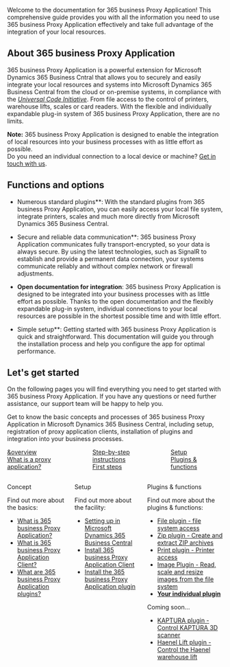  
Welcome to the documentation for 365 business Proxy Application! This comprehensive guide provides you with all the information you need to use 365 business Proxy Application effectively and take full advantage of the integration of your local resources.

## About 365 business Proxy Application

365 business Proxy Application is a powerful extension for Microsoft Dynamics 365 Business Cntral that allows you to securely and easily integrate your local resources and systems into Microsoft Dynamics 365 Business Central from the cloud or on-premise systems, in compliance with the [*Universal Code Initiative*](https://www.microsoft.com/en-us/dynamics-365/blog/it-professional/2022/10/28/the-dynamics-365-business-central-universal-code-initiative-is-live/). From file access to the control of printers, warehouse lifts, scales or card readers. With the flexible and individually expandable plug-in system of 365 business Proxy Application, there are no limits.

<div class="alert alert-info">
    <i class="fa-solid fa-lightbulb"></i> <strong>Note:</strong> 365 business Proxy Application is designed to enable the integration of local resources into your business processes with as little effort as possible.<br>Do you need an individual connection to a local device or machine? <a href="https://365businessdev.com/kontakt/" target="_blank">Get in touch with us</a>.
</div>

## Functions and options

-  Numerous standard plugins**: With the standard plugins from 365 business Proxy Application, you can easily access your local file system, integrate printers, scales and much more directly from Microsoft Dynamics 365 Business Central.

-  Secure and reliable data communication**: 365 business Proxy Application communicates fully transport-encrypted, so your data is always secure. By using the latest technologies, such as SignalR to establish and provide a permanent data connection, your systems communicate reliably and without complex network or firewall adjustments.

- **Open documentation for integration**: 365 business Proxy Application is designed to be integrated into your business processes with as little effort as possible. Thanks to the open documentation and the flexibly expandable plug-in system, individual connections to your local resources are possible in the shortest possible time and with little effort.

-  Simple setup**: Getting started with 365 business Proxy Application is quick and straightforward. This documentation will guide you through the installation process and help you configure the app for optimal performance.

## Let's get started

On the following pages you will find everything you need to get started with 365 business Proxy Application. If you have any questions or need further assistance, our support team will be happy to help you.

Get to know the basic concepts and processes of 365 business Proxy Application in Microsoft Dynamics 365 Business Central, including setup, registration of proxy application clients, installation of plugins and integration into your business processes.

<div class="columns">
    <div>
        <a href="proxy-application-whatis/">
            <div>
                <div><i class="fa-duotone fa-map"></i></div>
                <div>&overview</div>
                <div>What is a proxy application?</div>
            </div>
        </a>
    </div>
    <div>
        <a href="get-started/">
            <div>
                <div><i class="fa-duotone fa-ballot-check"></i></div>
                <div>Step-by-step instructions</div>
                <div>First steps</div>
            </div>
        </a>
    </div>
    <div>
        <a href="plugins/">
            <div>
                <div><i class="fa-duotone fa-book-open-cover"></i></div>
                <div>Setup</div>
                <div>Plugins & functions</div>
            </div>
        </a>
    </div>
</div>

<div class="columns" style="margin-top: 30px;">
    <div>
        <span class="columns-title">Concept</span>
        <p>
            Find out more about the basics:
            <ul class="fa-ul">
                <li><span class="fa-li"><i class="fa-solid fa-pen-ruler"></i></span><a href="proxy-application-whatis/">What is 365 business Proxy Application?</a></li>
                <li><span class="fa-li"><i class="fa-solid fa-sitemap"></i></span><a href="proxy-application-client-whatis/">What is 365 business Proxy Application Client?</a></li>
                <li><span class="fa-li"><i class="fa-solid fa-arrow-up-right-from-square"></i></span><a href="plugins/">What are 365 business Proxy Application plugins?</a></li>
            </ul>            
        </p>
    </div>
    <div>
        <span class="columns-title">Setup</span>
        <p>
            Find out more about the facility:
            <ul class="fa-ul">
                <li><span class="fa-li"><i class="fa-solid fa-screwdriver-wrench"></i></span><a href="setup/">Setting up in Microsoft Dynamics 365 Business Central</a></li>
                <li><span class="fa-li"><i class="fa-solid fa-gear"></i></span><a href="proxy-application-client-installation/">Install 365 business Proxy Application Client</a></li>
                <li><span class="fa-li"><i class="fa-solid fa-arrow-up-right-from-square"></i></span><a href="plugin-application-client-installation/#install-proxy-application-plugins">Install the 365 business Proxy Application plugin</a></li>
            </ul>
        </p>
    </div>
    <div>
         <span class="columns-title">Plugins & functions</span>
             <p>
                Find out more about the plugins & functions:
                <ul class="fa-ul">
                    <li><span class="fa-li"><i class="fa-solid fa-files"></i></span><a href="plugins/file/">File plugin - file system access</a></li>
                    <li><span class="fa-li"><i class="fa-solid fa-file-zipper"></i></span><a href="plugins/zip/">Zip plugin - Create and extract ZIP archives</a></li>
                    <li><span class="fa-li"><i class="fa-solid fa-user-plus"></i></span><a href="plugins/print/">Print plugin - Printer access</a></li>
                    <li><span class="fa-li"><i class="fa-solid fa-images"></i></span><a href="plugins/image/">Image Plugin - Read, scale and resize images from the file system</a></li>
                    <li><span class="fa-li"><i class="fa-solid fa-scanner-image"></i></span><a href="plugins/custom/"><strong>Your individual plugin</strong></a></li>
                </ul>
                Coming soon...
                <ul class="fa-ul">
                    <li><span class="fa-li"><i class="fa-solid fa-scanner-image"></i></span><a href="#">KAPTURA plugin - Control KAPTURA 3D scanner</a></li>
                    <li><span class="fa-li"><i class="fa-solid fa-shelves"></i></span><a href="#">Haenel Lift plugin - Control the Haenel warehouse lift</a></li>
                </ul>
            </p>
    </div>
</div>


